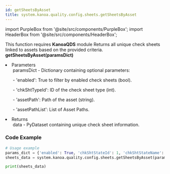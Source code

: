 ```yaml
---
id: getSheetsByAsset
title: system.kanoa.quality.config.sheets.getSheetsByAsset
---
```


import PurpleBox from '@site/src/components/PurpleBox';
import HeaderBox from '@site/src/components/HeaderBox';

<PurpleBox>This function requires <b>KanoaQDS</b> module</PurpleBox>
<HeaderBox header="Description">Returns all unique check sheets linked to assets based on the provided criteria.</HeaderBox>
<HeaderBox header="Syntax">
    <b>getSheetsByAsset(paramsDict)</b>
    <li> Parameters <br />
        <ul>paramsDict - Dictionary containing optional parameters:</ul>
        <ul>  - 'enabled': True to filter by enabled check sheets (bool).</ul>
        <ul>  - 'chkShtTypeId': ID of the check sheet type (int).</ul>
        <ul>  - 'assetPath': Path of the asset (string).</ul>
        <ul>  - 'assetPathList': List of Asset Paths.</ul>
    </li>
    <li> Returns <br />
        <ul>data - PyDataset containing unique check sheet information.</ul>
    </li>
</HeaderBox>

### Code Example
```python
# Usage example
params_dict = {'enabled': True, 'chkShtStateId': 1, 'chkShtStateName': 'Approved', 'assetPathList': ['ABC Box Co', 'Glue Factory']}
sheets_data = system.kanoa.quality.config.sheets.getSheetsByAsset(paramsDict=params_dict)

print(sheets_data)

